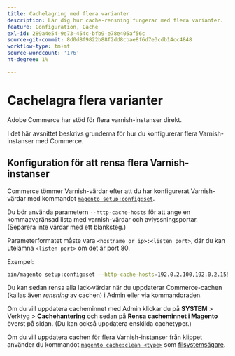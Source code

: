 ```yaml
---
title: Cachelagring med flera varianter
description: Lär dig hur cache-rensning fungerar med flera varianter.
feature: Configuration, Cache
exl-id: 289a4e54-9e73-454c-bfb9-e78e405af56c
source-git-commit: 8d0d8f9822b88f2dd8cbae8f6d7e3cdb14cc4848
workflow-type: tm+mt
source-wordcount: '176'
ht-degree: 1%

---
```


# Cachelagra flera varianter

Adobe Commerce har stöd för flera varnish-instanser direkt.

I det här avsnittet beskrivs grunderna för hur du konfigurerar flera Varnish-instanser med Commerce.

## Konfiguration för att rensa flera Varnish-instanser

Commerce tömmer Varnish-värdar efter att du har konfigurerat Varnish-värdar med kommandot [`magento setup:config:set`](../../installation/tutorials/deployment.md).

Du bör använda parametern `--http-cache-hosts` för att ange en kommaavgränsad lista med varnish-värdar och avlyssningsportar. (Separera inte värdar med ett blanksteg.)

Parameterformatet måste vara `<hostname or ip>:<listen port>`, där du kan utelämna `<listen port>` om det är port 80.

Exempel:

```bash
bin/magento setup:config:set --http-cache-hosts=192.0.2.100,192.0.2.155:8080
```

Du kan sedan rensa alla lack-värdar när du uppdaterar Commerce-cachen (kallas även _rensning_ av cachen) i Admin eller via kommandoraden.

Om du vill uppdatera cacheminnet med Admin klickar du på **SYSTEM** > Verktyg > **Cachehantering** och sedan på **Rensa cacheminnet i Magento** överst på sidan. (Du kan också uppdatera enskilda cachetyper.)

Om du vill uppdatera cachen för flera Varnish-instanser från klippet använder du kommandot [`magento cache:clean <type>`](../cli/manage-cache.md#clean-and-flush-cache-types) som [filsystemsägare](../../installation/prerequisites/file-system/overview.md).
